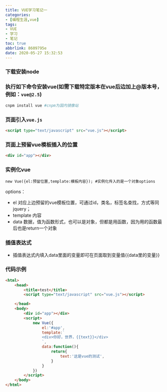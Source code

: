 ```yaml
---
title: VUE学习笔记一
categories: 
- [编程生涯,vue]
tags:
- VUE
- 学习
- 笔记
toc: true
abbrlink: 8609795e
date: 2020-05-27 15:32:53
---
```

### 下载安装node
### 执行如下命令安装vue(如需下载特定版本在vue后边加上@版本号，例如：`vue@2.5`)
```bash
cnpm install vue #cnpm为国内镜像站
```

<!--more-->

### 页面引入`vue.js`
```html
<script type="text/javascript" src="vue.js"></script>
```
### 页面上预留vue模板插入的位置
```html
<div id="app"></div>
```
### 实例化vue
```script
new Vue({el:预留位置,template:模板内容}); #实例化传入的是一个对象options
```

options：
* el 对应上边预留的vue模板位置，可通过id，类名，标签名查找，方式等同jquery；
* template 内容
* data 数据，值为函数形式，也可以是对象，但都是用函数，因为用的函数最后也是return一个对象

### 插值表达式
* 插值表达式内填入data里面的变量即可在页面取到变量值{{data里的变量}}

### 代码示例
```html 点击展开代码 >folded
<html>
    <head>
        <title>test</title>
        <script type="text/javascript" src="vue.js"></script>

    </head>
    <body>
		<div id="app"></div>
        <script>
            new Vue({
                el:'#app',
                template:`
                <div>你好，世界，{{text}}</div>
                `,
                data:function(){
                    return{
                        text:'这是vue的测试',
                    }
                }
            })
        </script>
    </body>
</html>
```

